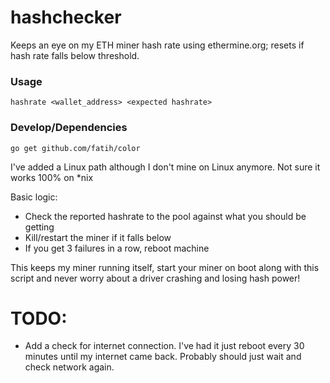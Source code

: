 # hashchecker
Keeps an eye on my ETH miner hash rate using ethermine.org; resets if hash rate falls below threshold.

### Usage
```
hashrate <wallet_address> <expected hashrate>
```
### Develop/Dependencies
```
go get github.com/fatih/color
```
I've added a Linux path although I don't mine on Linux anymore. Not sure it works 100% on *nix

Basic logic:
  - Check the reported hashrate to the pool against what you should be getting
  - Kill/restart the miner if it falls below
  - If you get 3 failures in a row, reboot machine

This keeps my miner running itself, start your miner on boot along with this script and never worry about a driver crashing and losing hash power!

# TODO:
- Add a check for internet connection. I've had it just reboot every 30 minutes until my internet came back. Probably should just wait and check network again.

